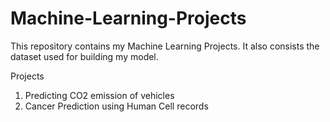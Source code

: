 # Machine-Learning-Projects

This repository contains my Machine Learning Projects.
It also consists the dataset used for building my model.

Projects
1. Predicting CO2 emission of vehicles
2. Cancer Prediction using Human Cell records
